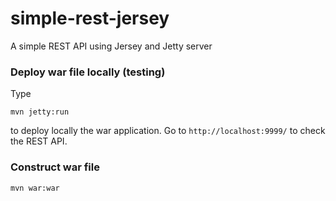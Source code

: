 # simple-rest-jersey

A simple REST API using Jersey and Jetty server

### Deploy war file locally (testing)
Type

```
mvn jetty:run
```

to deploy locally the war application. Go to `http://localhost:9999/` to check the REST API.

### Construct war file

```
mvn war:war
```
